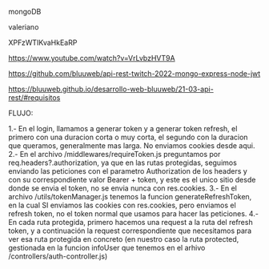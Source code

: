 mongoDB

valeriano

XPFzWTIKvaHkEaRP

https://www.youtube.com/watch?v=VrLvbzHVT9A

https://github.com/bluuweb/api-rest-twitch-2022-mongo-express-node-jwt

https://bluuweb.github.io/desarrollo-web-bluuweb/21-03-api-rest/#requisitos

FLUJO:

1.- En el login, llamamos a generar token y a generar token refresh, el primero con una duracion corta o muy corta, el segundo con la duracion que queramos, generalmente mas larga. No enviamos cookies desde aqui.
2.- En el archivo /middlewares/requireToken.js preguntamos por req.headers?.authorization, ya que en las rutas protegidas, seguimos enviando las peticiones con el parametro Authorization de los headers y con su correspondiente valor Bearer + token, y este es el unico sitio desde donde se envia el token, no se envia nunca con res.cookies.
3.- En el archivo /utils/tokenManager.js tenemos la funcion generateRefreshToken, en la cual SI enviamos las cookies con res.cookies, pero enviamos el refresh token, no el token normal que usamos para hacer las peticiones.
4.- En cada ruta protegida, primero hacemos una request a la ruta del refresh token, y a continuación la request correspondiente que necesitamos para ver esa ruta protegida en concreto (en nuestro caso la ruta protected, gestionada en la funcion infoUser que tenemos en el arhivo /controllers/auth-controller.js)

